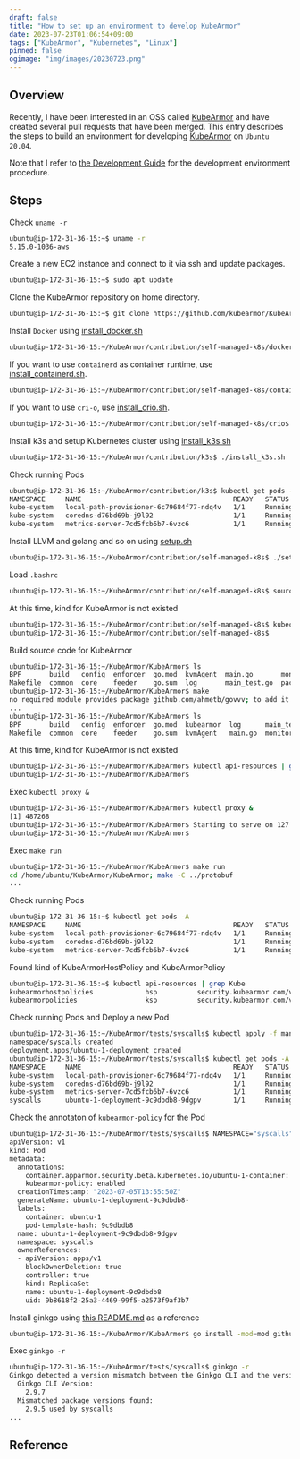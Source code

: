 ```yaml
---
draft: false
title: "How to set up an environment to develop KubeArmor"
date: 2023-07-23T01:06:54+09:00
tags: ["KubeArmor", "Kubernetes", "Linux"]
pinned: false
ogimage: "img/images/20230723.png"
---
```


## Overview

Recently, I have been interested in an OSS called [KubeArmor](https://github.com/kubearmor/KubeArmor/) and have created several pull requests that have been merged. This entry describes the steps to build an environment for developing [KubeArmor](https://github.com/kubearmor/KubeArmor/) on `Ubuntu 20.04`.

Note that I refer to [the Development Guide](https://github.com/kubearmor/KubeArmor/blob/main/contribution/development_guide.md) for the development environment procedure.

## Steps

Check `uname -r`

```bash
ubuntu@ip-172-31-36-15:~$ uname -r
5.15.0-1036-aws
```

Create a new EC2 instance and connect to it via ssh and update packages.

```bash
ubuntu@ip-172-31-36-15:~$ sudo apt update
```

Clone the KubeArmor repository on home directory.

```bash
ubuntu@ip-172-31-36-15:~$ git clone https://github.com/kubearmor/KubeArmor.git
```

Install `Docker` using [install_docker.sh](https://github.com/kubearmor/KubeArmor/blob/main/contribution/self-managed-k8s/docker/install_docker.sh)

```bash
ubuntu@ip-172-31-36-15:~/KubeArmor/contribution/self-managed-k8s/docker$ ./install_docker.sh
```

If you want to use `containerd` as container runtime, use [install_containerd.sh](https://github.com/kubearmor/KubeArmor/blob/main/contribution/self-managed-k8s/containerd/install_containerd.sh).

```bash
ubuntu@ip-172-31-36-15:~/KubeArmor/contribution/self-managed-k8s/containerd$ ./install_containerd.sh
```

If you want to use `cri-o`, use [install_crio.sh](https://github.com/kubearmor/KubeArmor/blob/main/contribution/self-managed-k8s/crio/install_crio.sh).

```bash
ubuntu@ip-172-31-36-15:~/KubeArmor/contribution/self-managed-k8s/crio$ ./install_crio.sh
```

Install k3s and setup Kubernetes cluster using [install_k3s.sh](https://github.com/kubearmor/KubeArmor/blob/main/contribution/k3s/install_k3s.sh)

```bash
ubuntu@ip-172-31-36-15:~/KubeArmor/contribution/k3s$ ./install_k3s.sh
```

Check running Pods

```bash
ubuntu@ip-172-31-36-15:~/KubeArmor/contribution/k3s$ kubectl get pods -A
NAMESPACE     NAME                                      READY   STATUS    RESTARTS   AGE
kube-system   local-path-provisioner-6c79684f77-ndq4v   1/1     Running   0          53s
kube-system   coredns-d76bd69b-j9l92                    1/1     Running   0          53s
kube-system   metrics-server-7cd5fcb6b7-6vzc6           1/1     Running   0          53s
```

Install LLVM and golang and so on using [setup.sh](https://github.com/kubearmor/KubeArmor/blob/main/contribution/self-managed-k8s/setup.sh)

```bash
ubuntu@ip-172-31-36-15:~/KubeArmor/contribution/self-managed-k8s$ ./setup.sh
```

Load `.bashrc`

```bash
ubuntu@ip-172-31-36-15:~/KubeArmor/contribution/self-managed-k8s$ source ~/.bashrc
```

At this time, kind for KubeArmor is not existed

```bash
ubuntu@ip-172-31-36-15:~/KubeArmor/contribution/self-managed-k8s$ kubectl api-resources | grep Kube
ubuntu@ip-172-31-36-15:~/KubeArmor/contribution/self-managed-k8s$
```

Build source code for KubeArmor

```bash
ubuntu@ip-172-31-36-15:~/KubeArmor/KubeArmor$ ls
BPF       build   config  enforcer  go.mod  kvmAgent  main.go       monitor    policy     types
Makefile  common  core    feeder    go.sum  log       main_test.go  packaging  templates
ubuntu@ip-172-31-36-15:~/KubeArmor/KubeArmor$ make
no required module provides package github.com/ahmetb/govvv; to add it:
...
ubuntu@ip-172-31-36-15:~/KubeArmor/KubeArmor$ ls
BPF       build   config  enforcer  go.mod  kubearmor  log      main_test.go  packaging  templates
Makefile  common  core    feeder    go.sum  kvmAgent   main.go  monitor       policy     types
```

At this time, kind for KubeArmor is not existed

```bash
ubuntu@ip-172-31-36-15:~/KubeArmor/KubeArmor$ kubectl api-resources | grep Kube
ubuntu@ip-172-31-36-15:~/KubeArmor/KubeArmor$
```

Exec `kubectl proxy &`

```bash
ubuntu@ip-172-31-36-15:~/KubeArmor/KubeArmor$ kubectl proxy &
[1] 487268
ubuntu@ip-172-31-36-15:~/KubeArmor/KubeArmor$ Starting to serve on 127.0.0.1:8001
ubuntu@ip-172-31-36-15:~/KubeArmor/KubeArmor$
```

Exec `make run`

```bash
ubuntu@ip-172-31-36-15:~/KubeArmor/KubeArmor$ make run
cd /home/ubuntu/KubeArmor/KubeArmor; make -C ../protobuf
...
```

Check running Pods

```bash
ubuntu@ip-172-31-36-15:~$ kubectl get pods -A
NAMESPACE     NAME                                      READY   STATUS    RESTARTS   AGE
kube-system   local-path-provisioner-6c79684f77-ndq4v   1/1     Running   0          11m
kube-system   coredns-d76bd69b-j9l92                    1/1     Running   0          11m
kube-system   metrics-server-7cd5fcb6b7-6vzc6           1/1     Running   0          11m
```

Found kind of KubeArmorHostPolicy and KubeArmorPolicy

```bash
ubuntu@ip-172-31-36-15:~$ kubectl api-resources | grep Kube
kubearmorhostpolicies             hsp          security.kubearmor.com/v1              false        KubeArmorHostPolicy
kubearmorpolicies                 ksp          security.kubearmor.com/v1              true         KubeArmorPolicy
```

Check running Pods and Deploy a new Pod

```bash
ubuntu@ip-172-31-36-15:~/KubeArmor/tests/syscalls$ kubectl apply -f manifests/ubuntu-deployment.yaml
namespace/syscalls created
deployment.apps/ubuntu-1-deployment created
ubuntu@ip-172-31-36-15:~/KubeArmor/tests/syscalls$ kubectl get pods -A
NAMESPACE     NAME                                      READY   STATUS    RESTARTS   AGE
kube-system   local-path-provisioner-6c79684f77-ndq4v   1/1     Running   0          24h
kube-system   coredns-d76bd69b-j9l92                    1/1     Running   0          24h
kube-system   metrics-server-7cd5fcb6b7-6vzc6           1/1     Running   0          24h
syscalls      ubuntu-1-deployment-9c9dbdb8-9dgpv        1/1     Running   0          64s
```

Check the annotaton of `kubearmor-policy` for the Pod

```bash
ubuntu@ip-172-31-36-15:~/KubeArmor/tests/syscalls$ NAMESPACE="syscalls" && POD_NAME=$(kubectl get pods -n $NAMESPACE -l "container=ubuntu-1" -o jsonpath='{.items[0].metadata.name}') && kubectl get pods -n $NAMESPACE $POD_NAME -oyaml | head -n 20
apiVersion: v1
kind: Pod
metadata:
  annotations:
    container.apparmor.security.beta.kubernetes.io/ubuntu-1-container: localhost/kubearmor-syscalls-ubuntu-1-deployment-ubuntu-1-container
    kubearmor-policy: enabled
  creationTimestamp: "2023-07-05T13:55:50Z"
  generateName: ubuntu-1-deployment-9c9dbdb8-
  labels:
    container: ubuntu-1
    pod-template-hash: 9c9dbdb8
  name: ubuntu-1-deployment-9c9dbdb8-9dgpv
  namespace: syscalls
  ownerReferences:
  - apiVersion: apps/v1
    blockOwnerDeletion: true
    controller: true
    kind: ReplicaSet
    name: ubuntu-1-deployment-9c9dbdb8
    uid: 9b8618f2-25a3-4469-99f5-a2573f9af3b7
```

Install ginkgo using [this README.md](https://github.com/kubearmor/KubeArmor/tree/main/tests) as a reference

```bash
ubuntu@ip-172-31-36-15:~/KubeArmor/KubeArmor$ go install -mod=mod github.com/onsi/ginkgo/v2/ginkgo
````

Exec `ginkgo -r `

```bash
ubuntu@ip-172-31-36-15:~/KubeArmor/tests/syscalls$ ginkgo -r
Ginkgo detected a version mismatch between the Ginkgo CLI and the version of Ginkgo imported by your packages:
  Ginkgo CLI Version:
    2.9.7
  Mismatched package versions found:
    2.9.5 used by syscalls
...
```

## Reference

